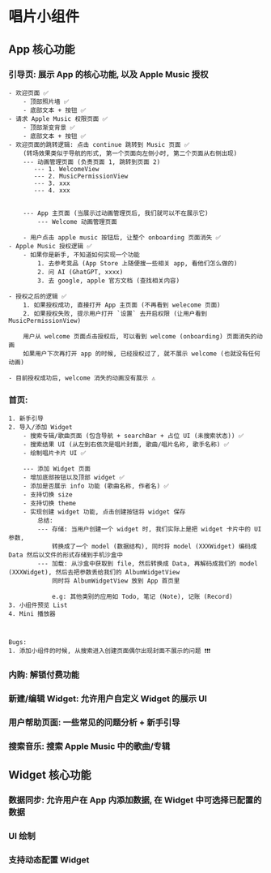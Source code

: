 #  唱片小组件

## App 核心功能

### 引导页: 展示 App 的核心功能, 以及 Apple Music 授权
    - 欢迎页面 ✅
        - 顶部照片墙 ✅
        - 底部文本 + 按钮 ✅
    - 请求 Apple Music 权限页面 ✅
        - 顶部渐变背景 ✅
        - 底部文本 + 按钮 ✅
    - 欢迎页面的跳转逻辑: 点击 continue 跳转到 Music 页面 ✅
        (转场效果类似于导航的形式, 第一个页面向左侧小时, 第二个页面从右侧出现)
        --- 动画管理页面 (负责页面 1, 跳转到页面 2)
           --- 1. WelcomeView
           --- 2. MusicPermissionView
           --- 3. xxx
           --- 4. xxx
           
           
        --- App 主页面 (当展示过动画管理页后, 我们就可以不在展示它)
            --- Welcome 动画管理页面
        
        - 用户点击 apple music 按钮后, 让整个 onboarding 页面消失 ✅
    - Apple Music 授权逻辑 ✅
        - 如果你是新手, 不知道如何实现一个功能
            1. 去参考竞品 (App Store 上随便搜一些相关 app, 看他们怎么做的)
            2. 问 AI (GhatGPT, xxxx)
            3. 去 google, apple 官方文档 (查找相关内容)
            
    - 授权之后的逻辑 ✅
        1. 如果授权成功, 直接打开 App 主页面 (不再看到 welecome 页面)
        2. 如果授权失败, 提示用户打开 `设置` 去开启权限 (让用户看到 MusicPermissionView)
        
        用户从 welcome 页面点击授权后, 可以看到 welcome (onboarding) 页面消失的动画
        如果用户下次再打开 app 的时候, 已经授权过了, 就不展示 welcome (也就没有任何动画)
        
    - 目前授权成功后, welcome 消失的动画没有展示 ⚠️
    
### 首页: 
    1. 新手引导 
    2. 导入/添加 Widget
        - 搜索专辑/歌曲页面 (包含导航 + searchBar + 占位 UI (未搜索状态)) ✅
        - 搜索结果 UI (从左到右依次是唱片封面, 歌曲/唱片名称, 歌手名称) ✅
        - 绘制唱片卡片 UI ✅
        
        --- 添加 Widget 页面 
        - 增加底部按钮以及顶部 widget ✅
        - 添加是否展示 info 功能 (歌曲名称, 作者名) ✅
        - 支持切换 size
        - 支持切换 theme 
        - 实现创建 widget 功能, 点击创建按钮将 widget 保存
            总结: 
            --- 存储: 当用户创建一个 widget 时, 我们实际上是把 widget 卡片中的 UI 参数, 
                转换成了一个 model (数据结构), 同时将 model (XXXWidget) 编码成 Data 然后以文件的形式存储到手机沙盒中
            --- 加载: 从沙盒中获取到 file, 然后转换成 Data, 再解码成我们的 model (XXXWidget), 然后去把参数丢给我们的 AlbumWidgetView
                同时将 AlbumWidgetView 放到 App 首页里
                
                e.g: 其他类别的应用如 Todo, 笔记 (Note), 记账 (Record)
    3. 小组件预览 List
    4. Mini 播放器
    
    
    
    Bugs:
    1. 添加小组件的时候, 从搜索进入创建页面偶尔出现封面不展示的问题 ❗️❗️❗️
    
### 内购: 解锁付费功能

### 新建/编辑 Widget: 允许用户自定义 Widget 的展示 UI

### 用户帮助页面: 一些常见的问题分析 + 新手引导

### 搜索音乐: 搜索 Apple Music 中的歌曲/专辑


## Widget 核心功能

### 数据同步: 允许用户在 App 内添加数据, 在 Widget 中可选择已配置的数据

### UI 绘制

### 支持动态配置 Widget

